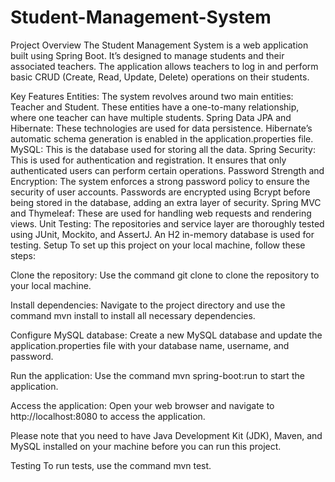 # Student-Management-System
Project Overview
The Student Management System is a web application built using Spring Boot. It’s designed to manage students and their associated teachers. The application allows teachers to log in and perform basic CRUD (Create, Read, Update, Delete) operations on their students.

Key Features
Entities: The system revolves around two main entities: Teacher and Student. These entities have a one-to-many relationship, where one teacher can have multiple students.
Spring Data JPA and Hibernate: These technologies are used for data persistence. Hibernate’s automatic schema generation is enabled in the application.properties file.
MySQL: This is the database used for storing all the data.
Spring Security: This is used for authentication and registration. It ensures that only authenticated users can perform certain operations.
Password Strength and Encryption: The system enforces a strong password policy to ensure the security of user accounts. Passwords are encrypted using Bcrypt before being stored in the database, adding an extra layer of security.
Spring MVC and Thymeleaf: These are used for handling web requests and rendering views.
Unit Testing: The repositories and service layer are thoroughly tested using JUnit, Mockito, and AssertJ. An H2 in-memory database is used for testing.
Setup
To set up this project on your local machine, follow these steps:

Clone the repository: Use the command git clone <repository-url> to clone the repository to your local machine.

Install dependencies: Navigate to the project directory and use the command mvn install to install all necessary dependencies.

Configure MySQL database: Create a new MySQL database and update the application.properties file with your database name, username, and password.

Run the application: Use the command mvn spring-boot:run to start the application.

Access the application: Open your web browser and navigate to http://localhost:8080 to access the application.

Please note that you need to have Java Development Kit (JDK), Maven, and MySQL installed on your machine before you can run this project.

Testing
To run tests, use the command mvn test.
